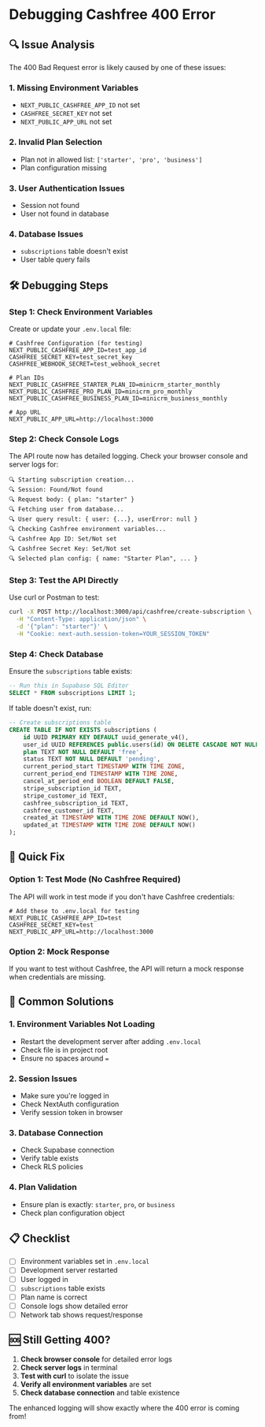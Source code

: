 # Debugging Cashfree 400 Error

## 🔍 **Issue Analysis**

The 400 Bad Request error is likely caused by one of these issues:

### **1. Missing Environment Variables**
- `NEXT_PUBLIC_CASHFREE_APP_ID` not set
- `CASHFREE_SECRET_KEY` not set
- `NEXT_PUBLIC_APP_URL` not set

### **2. Invalid Plan Selection**
- Plan not in allowed list: `['starter', 'pro', 'business']`
- Plan configuration missing

### **3. User Authentication Issues**
- Session not found
- User not found in database

### **4. Database Issues**
- `subscriptions` table doesn't exist
- User table query fails

## 🛠️ **Debugging Steps**

### **Step 1: Check Environment Variables**

Create or update your `.env.local` file:

```env
# Cashfree Configuration (for testing)
NEXT_PUBLIC_CASHFREE_APP_ID=test_app_id
CASHFREE_SECRET_KEY=test_secret_key
CASHFREE_WEBHOOK_SECRET=test_webhook_secret

# Plan IDs
NEXT_PUBLIC_CASHFREE_STARTER_PLAN_ID=minicrm_starter_monthly
NEXT_PUBLIC_CASHFREE_PRO_PLAN_ID=minicrm_pro_monthly
NEXT_PUBLIC_CASHFREE_BUSINESS_PLAN_ID=minicrm_business_monthly

# App URL
NEXT_PUBLIC_APP_URL=http://localhost:3000
```

### **Step 2: Check Console Logs**

The API route now has detailed logging. Check your browser console and server logs for:

```
🔍 Starting subscription creation...
🔍 Session: Found/Not found
🔍 Request body: { plan: "starter" }
🔍 Fetching user from database...
🔍 User query result: { user: {...}, userError: null }
🔍 Checking Cashfree environment variables...
🔍 Cashfree App ID: Set/Not set
🔍 Cashfree Secret Key: Set/Not set
🔍 Selected plan config: { name: "Starter Plan", ... }
```

### **Step 3: Test the API Directly**

Use curl or Postman to test:

```bash
curl -X POST http://localhost:3000/api/cashfree/create-subscription \
  -H "Content-Type: application/json" \
  -d '{"plan": "starter"}' \
  -H "Cookie: next-auth.session-token=YOUR_SESSION_TOKEN"
```

### **Step 4: Check Database**

Ensure the `subscriptions` table exists:

```sql
-- Run this in Supabase SQL Editor
SELECT * FROM subscriptions LIMIT 1;
```

If table doesn't exist, run:
```sql
-- Create subscriptions table
CREATE TABLE IF NOT EXISTS subscriptions (
    id UUID PRIMARY KEY DEFAULT uuid_generate_v4(),
    user_id UUID REFERENCES public.users(id) ON DELETE CASCADE NOT NULL,
    plan TEXT NOT NULL DEFAULT 'free',
    status TEXT NOT NULL DEFAULT 'pending',
    current_period_start TIMESTAMP WITH TIME ZONE,
    current_period_end TIMESTAMP WITH TIME ZONE,
    cancel_at_period_end BOOLEAN DEFAULT FALSE,
    stripe_subscription_id TEXT,
    stripe_customer_id TEXT,
    cashfree_subscription_id TEXT,
    cashfree_customer_id TEXT,
    created_at TIMESTAMP WITH TIME ZONE DEFAULT NOW(),
    updated_at TIMESTAMP WITH TIME ZONE DEFAULT NOW()
);
```

## 🚀 **Quick Fix**

### **Option 1: Test Mode (No Cashfree Required)**

The API will work in test mode if you don't have Cashfree credentials:

```env
# Add these to .env.local for testing
NEXT_PUBLIC_CASHFREE_APP_ID=test
CASHFREE_SECRET_KEY=test
NEXT_PUBLIC_APP_URL=http://localhost:3000
```

### **Option 2: Mock Response**

If you want to test without Cashfree, the API will return a mock response when credentials are missing.

## 🔧 **Common Solutions**

### **1. Environment Variables Not Loading**
- Restart the development server after adding `.env.local`
- Check file is in project root
- Ensure no spaces around `=`

### **2. Session Issues**
- Make sure you're logged in
- Check NextAuth configuration
- Verify session token in browser

### **3. Database Connection**
- Check Supabase connection
- Verify table exists
- Check RLS policies

### **4. Plan Validation**
- Ensure plan is exactly: `starter`, `pro`, or `business`
- Check plan configuration object

## 📋 **Checklist**

- [ ] Environment variables set in `.env.local`
- [ ] Development server restarted
- [ ] User logged in
- [ ] `subscriptions` table exists
- [ ] Plan name is correct
- [ ] Console logs show detailed error
- [ ] Network tab shows request/response

## 🆘 **Still Getting 400?**

1. **Check browser console** for detailed error logs
2. **Check server logs** in terminal
3. **Test with curl** to isolate the issue
4. **Verify all environment variables** are set
5. **Check database connection** and table existence

The enhanced logging will show exactly where the 400 error is coming from!
